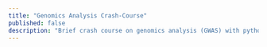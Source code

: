 ```yaml
---
title: "Genomics Analysis Crash-Course"
published: false
description: "Brief crash course on genomics analysis (GWAS) with python and command line maybe R?"
---
```


